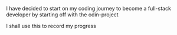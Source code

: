 I have decided to start on my coding journey to become a full-stack developer by starting off with the odin-project

I shall use this to record my progress
